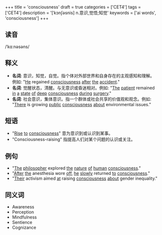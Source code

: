 +++
title = 'consciousness'
draft = true
categories = ['CET4']
tags = ['CET4']
description = '[ˈkɔn∫əsnis] n.意识,觉悟;知觉'
keywords = ['ai words', 'consciousness']
+++

## 读音
/ˈkɑːnəsəns/

## 释义
- **名词**: 意识，知觉，自觉。指个体对外部世界和自身存在的主观感知和理解。例如: "[He](/post/he/) regained [consciousness](/post/consciousness/) [after](/post/after/) [the](/post/the/) [accident](/post/accident/)."
- **名词**: 觉醒状态，清醒。与无意识或昏迷相对。例如: "[The](/post/the/) [patient](/post/patient/) remained [in](/post/in/) [a](/post/a/) [state](/post/state/) [of](/post/of/) [deep](/post/deep/) [consciousness](/post/consciousness/) [during](/post/during/) [surgery](/post/surgery/)."
- **名词**: 社会意识，集体意识。指一个群体或社会共享的价值观和观念。例如: "[There](/post/there/) is growing [public](/post/public/) [consciousness](/post/consciousness/) [about](/post/about/) environmental issues."

## 短语
- "[Rise](/post/rise/) [to](/post/to/) [consciousness](/post/consciousness/)" 意为意识到或认识到某事。
- "Consciousness-raising" 指提高人们对某个问题的认识或关注。

## 例句
- "[The](/post/the/) [philosopher](/post/philosopher/) explored [the](/post/the/) [nature](/post/nature/) [of](/post/of/) [human](/post/human/) [consciousness](/post/consciousness/)."
- "[After](/post/after/) [the](/post/the/) anesthesia wore [off](/post/off/), [he](/post/he/) [slowly](/post/slowly/) returned [to](/post/to/) [consciousness](/post/consciousness/)."
- "[Their](/post/their/) activism aimed [at](/post/at/) raising [consciousness](/post/consciousness/) [about](/post/about/) gender inequality."

## 同义词
- Awareness
- Perception
- Mindfulness
- Sentience
- Cognizance
